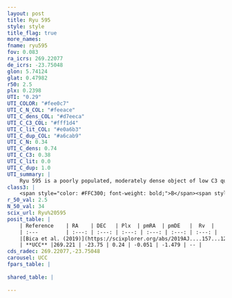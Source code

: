 ```yaml
---
layout: post
title: Ryu 595
style: style
title_flag: true
more_names: 
fname: ryu595
fov: 0.083
ra_icrs: 269.22077
de_icrs: -23.75048
glon: 5.74124
glat: 0.47982
r50: 2.5
plx: 0.2398
UTI: "0.29"
UTI_COLOR: "#fee0c7"
UTI_C_N_COL: "#feeace"
UTI_C_dens_COL: "#d7eeca"
UTI_C_C3_COL: "#fff1d4"
UTI_C_lit_COL: "#e0a6b3"
UTI_C_dup_COL: "#a6cab9"
UTI_C_N: 0.34
UTI_C_dens: 0.74
UTI_C_C3: 0.38
UTI_C_lit: 0.0
UTI_C_dup: 1.0
UTI_summary: |
    Ryu 595 is a poorly populated, moderately dense object of low C3 quality. It is rarely studied in the literature, with no articles listed in the last 6 years.
class3: |
    <span style="color: #FFC300; font-weight: bold;">B</span><span style="color: red; font-weight: bold;">C</span>
r_50_val: 2.5
N_50_val: 34
scix_url: Ryu%20595
posit_table: |
    | Reference    | RA    | DEC   | Plx  | pmRA  | pmDE   |  Rv  |
    | :---         | :---: | :---: | :---: | :---: | :---: | :---: |
    |[Bica et al. (2019)](https://scixplorer.org/abs/2019AJ....157...12B) | 269.207 | -23.739 | -- | -- | -- | -- |
    | **UCC** |269.221 | -23.75 | 0.24 | -0.051 | -1.479 | -- | 
cds_radec: 269.22077,-23.75048
carousel: UCC
fpars_table: |
    
shared_table: |
    
---
```

